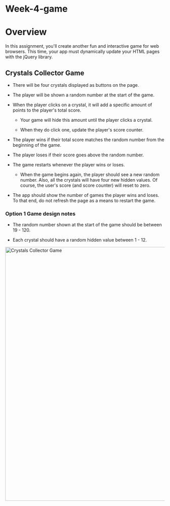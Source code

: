 # Week-4-game

# Overview

In this assignment, you'll create another fun and interactive game for web browsers. This time, your app must dynamically update your HTML pages with the jQuery library.

## Crystals Collector Game

* There will be four crystals displayed as buttons on the page.

* The player will be shown a random number at the start of the game.

* When the player clicks on a crystal, it will add a specific amount of points to the player's total score. 

	* Your game will hide this amount until the player clicks a crystal.

	* When they do click one, update the player's score counter.

* The player wins if their total score matches the random number from the beginning of the game.

* The player loses if their score goes above the random number.

* The game restarts whenever the player wins or loses.

	* When the game begins again, the player should see a new random number. Also, all the crystals will have four new hidden values. Of course, the user's score (and score counter) will reset to zero.

* The app should show the number of games the player wins and loses. To that end, do not refresh the page as a means to restart the game.

### Option 1 Game design notes

* The random number shown at the start of the game should be between 19 - 120.

* Each crystal should have a random hidden value between 1 - 12.


<img width="800" alt="Crystals Collector Game" src="https://kbowen200247.github.io/week-4-game/assets/images/crystalscollector_gamejavascript.png">



<h3> <a href="https://spriggster.github.io/Crystal-Collecter-Game-JQuery/.> [Clicky for websity] </a> <h3>
